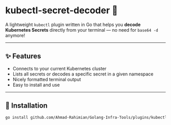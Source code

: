 # kubectl-secret-decoder 🔐

A lightweight `kubectl` plugin written in Go that helps you **decode Kubernetes Secrets** directly from your terminal — no need for `base64 -d` anymore!

---

## ✨ Features

- Connects to your current Kubernetes cluster
- Lists all secrets or decodes a specific secret in a given namespace
- Nicely formatted terminal output
- Easy to install and use

---

## 🚀 Installation

```bash
go install github.com/Ahmad-Rahimian/Golang-Infra-Tools/plugins/kubectl-secret-decoder@latest
